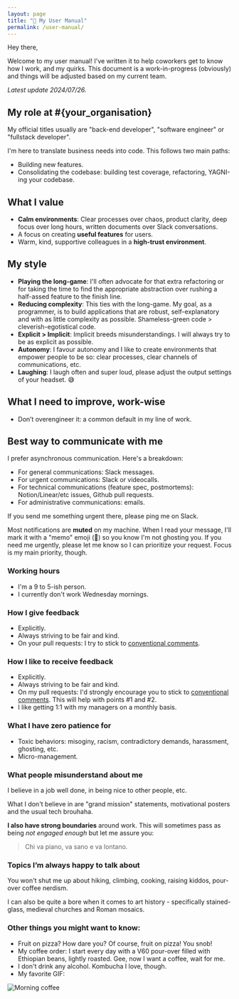 ```yaml
---
layout: page
title: "📝 My User Manual"
permalink: /user-manual/
---
```


Hey there,

Welcome to my user manual! I've written it to help coworkers get to know how I work, and my quirks. This document is a work-in-progress (obviously) and things will be adjusted based on my current team.

_Latest update <time>2024/07/26</time>._

## My role at #{your_organisation}

My official titles usually are "back-end developer", "software engineer" or "fullstack developer".

I'm here to translate business needs into code. This follows two main paths:
  - Building new features.
  - Consolidating the codebase: building test coverage, refactoring, YAGNI-ing your codebase.

## What I value

  - **Calm environments**: Clear processes over chaos, product clarity, deep focus over long hours, written documents over Slack conversations.
  - A focus on creating **useful features** for users.
  - Warm, kind, supportive colleagues in a **high-trust environment**.

## My style

  - **Playing the long-game**: I'll often advocate for that extra refactoring or for taking the time to find the appropriate abstraction over rushing a half-assed feature to the finish line.
  - **Reducing complexity**: This ties with the long-game. My goal, as a programmer, is to build applications that are robust, self-explanatory and with as little complexity as possible. Shameless-green code > cleverish-egotistical code.
  - **Explicit > Implicit**: Implicit breeds misunderstandings. I will always try to be as explicit as possible.
  - **Autonomy**: I favour autonomy and I like to create environments that empower people to be so: clear processes, clear channels of communications, etc.
  - **Laughing**: I laugh often and super loud, please adjust the output settings of your headset. 😅

## What I need to improve, work-wise

  - Don’t overengineer it: a common default in my line of work.

## Best way to communicate with me

I prefer asynchronous communication. Here's a breakdown:
  - For general communications: Slack messages.
  - For urgent communications: Slack or videocalls.
  - For technical communications (feature spec, postmortems): Notion/Linear/etc issues, Github pull requests.
  - For administrative communications: emails.

If you send me something urgent there, please ping me on Slack.

Most notifications are **muted** on my machine. When I read your message, I'll mark it with a "memo" emoji (📝) so you know I'm not ghosting you. If you need me urgently, please let me know so I can prioritize your request. Focus is my main priority, though.

### Working hours

  - I'm a 9 to 5-ish person.
  - I currently don't work Wednesday mornings.

### How I give feedback

  - Explicitly.
  - Always striving to be fair and kind.
  - On your pull requests: I try to stick to [conventional comments](https://conventionalcomments.org/).

### How I like to receive feedback

  - Explicitly.
  - Always striving to be fair and kind.
  - On my pull requests: I'd strongly encourage you to stick to [conventional comments](https://conventionalcomments.org/). This will help with points #1 and #2.
  - I like getting 1:1 with my managers on a monthly basis.

### What I have zero patience for

- Toxic behaviors: misoginy, racism, contradictory demands, harassment, ghosting, etc.
- Micro-management.

### What people misunderstand about me

I believe in a job well done, in being nice to other people, etc.

What I don't believe in are "grand mission" statements, motivational posters and the usual tech brouhaha.

**I also have strong boundaries** around work. This will sometimes pass as being *not engaged enough* but let me assure you:

> Chi va piano, va sano e va lontano.

### Topics I’m always happy to talk about

You won't shut me up about hiking, climbing, cooking, raising kiddos, pour-over coffee nerdism.

I can also be quite a bore when it comes to art history - specifically stained-glass, medieval churches and Roman mosaics.

### Other things you might want to know:

- Fruit on pizza? How dare you? Of course, fruit on pizza! You snob!
- My coffee order: I start every day with a V60 pour-over filled with Ethiopian beans, lightly roasted. Gee, now I want a coffee, wait for me.
- I don't drink any alcohol. Kombucha I love, though.
- My favorite GIF:

![Morning coffee](https://media.giphy.com/media/86TYQsESJDjRJaO0am/giphy.gif "V60 pour over")
